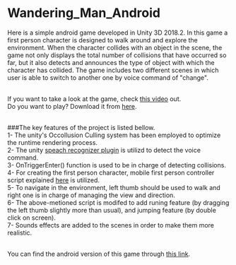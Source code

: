 # Wandering_Man_Android

Here is a simple android game developed in Unity 3D 2018.2. In this game a first person character is designed to walk around and explore the environment. When the character collides with an object in the scene, the game not only displays the total number of collisions that have occurred so far, but it also detects and announces the type of object with which the character has collided. The game includes two different scenes in which user is able to switch to another one by voice command of "change".
<br />
<br />

If you want to take a look at the game, check [this video](https://drive.google.com/file/d/1zi_8XNhvWQN8bb9IM9a9rbudchWbaJu6/view?usp=sharing) out.<br />
Do you want to play? Download it from [here](https://github.com/saeidmetvaei/Wandering_Man_Android/raw/main/Demo_App/Wandering%20Man.apk).
<br />
<br />

###The key features of the project is listed bellow. <br />
1- The unity's Occollusion Culling system has been employed to optimize the runtime rendering process. <br />
2- The unity [speach recognizer plugin](https://github.com/EricBatlle/UnityAndroidSpeechRecognizer) is utilizd to detect the voice command. <br />
3- OnTriggerEnter() function is used to be in charge of detecting collisions. <br />
4- For creating the first person character, mobile first person controller script explained [here](https://youtu.be/lYJtTYveYg0) is utilized. <br />
5- To navigate in the environment, left thumb should be used to walk and right one is in charge of managing the view and direction. <br />
6- The above-metioned script is modifed to add runing feature (by dragging the left thumb slightly more than usual), and jumping feature (by double click on screen). <br />
7- Sounds effects are added to the scenes in order to make them more realistic. <br />
<br />

You can find the android version of this game through [this link](https://github.com/saeidmetvaei/Wandering-Man-Windows).
